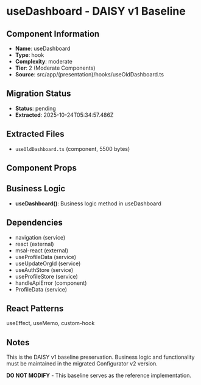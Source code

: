 # useDashboard - DAISY v1 Baseline

## Component Information

- **Name**: useDashboard
- **Type**: hook
- **Complexity**: moderate
- **Tier**: 2 (Moderate Components)
- **Source**: src/app/(presentation)/hooks/useOldDashboard.ts

## Migration Status

- **Status**: pending
- **Extracted**: 2025-10-24T05:34:57.486Z

## Extracted Files

- `useOldDashboard.ts` (component, 5500 bytes)

## Component Props



## Business Logic

- **useDashboard()**: Business logic method in useDashboard

## Dependencies

- navigation (service)
- react (external)
- msal-react (external)
- useProfileData (service)
- useUpdateOrgId (service)
- useAuthStore (service)
- useProfileStore (service)
- handleApiError (component)
- ProfileData (service)

## React Patterns

useEffect, useMemo, custom-hook

## Notes

This is the DAISY v1 baseline preservation. Business logic and functionality
must be maintained in the migrated Configurator v2 version.

**DO NOT MODIFY** - This baseline serves as the reference implementation.
